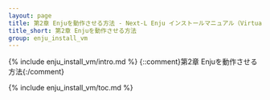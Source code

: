 ```yaml
---
layout: page
title: 第2章 Enjuを動作させる方法 - Next-L Enju インストールマニュアル（VirtualBox編）
title_short: 第2章 Enjuを動作させる方法
group: enju_install_vm
---
```


{% include enju_install_vm/intro.md %} {::comment}第2章 Enjuを動作させる方法{:/comment}

{% include enju_install_vm/toc.md %}
